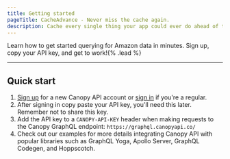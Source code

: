 ```yaml
---
title: Getting started
pageTitle: CacheAdvance - Never miss the cache again.
description: Cache every single thing your app could ever do ahead of time, so your code never even has to run at all.
---
```


Learn how to get started querying for Amazon data in minutes. Sign up, copy your API key, and get to work!{% .lead %}

---

## Quick start

1. [Sign up](https://www.canopyapi.co/signup) for a new Canopy API account or [sign in](https://www.canopyapi.co/signin) if you're a regular.
2. After signing in copy paste your API key, you'll need this later. Remember not to share this key.
3. Add the API key to a `CANOPY-API-KEY` header when making requests to the Canopy GraphQL endpoint: `https://graphql.canopyapi.co/`
4. Check out our examples for more details integrating Canopy API with popular libraries such as GraphQL Yoga, Apollo Server, GraphQL Codegen, and Hoppscotch.
